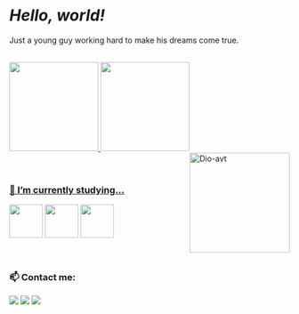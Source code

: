 #  <i>Hello, world!</i>

Just a young guy working hard to make his dreams come true. 
<br><br>

<div>
<a href="https://github.com/dioferoviedo">
<img height="160em" src="https://github-readme-stats.vercel.app/api/top-langs/?username=dioferoviedo&layout=compact&langs_count=7&theme=dracula"/>
<img height="160em" src="https://github-readme-stats.vercel.app/api?username=dioferoviedo&show_icons=true&theme=dracula&include_all_commits=true&count_private=true"/>
<img align="right" alt="Dio-avt" src="https://cdn.discordapp.com/attachments/1047363972246012005/1065852693429616701/download20230105012656-removebg-preview.png" width="180" height="180" /> 
  </div>
<br><br>
  
### 🔭 I’m currently studying...
 
  <div>
    <a  target="_blank"><img src="https://cdn.jsdelivr.net/gh/devicons/devicon/icons/java/java-original-wordmark.svg" width="60" height="60" /></a>
    <a  target="_blank"><img src="https://cdn.jsdelivr.net/gh/devicons/devicon/icons/github/github-original.svg" width="60" height="60" /></a>
    <a  target="_blank"><img src="https://cdn.jsdelivr.net/gh/devicons/devicon/icons/git/git-original.svg" width="60" height="60" /></a>
  </div>
  <br><br>

  
### 📫 Contact me:

<div>
<a href="https://www.instagram.com/diofer/" target="_blank"><img src="https://img.shields.io/badge/-Instagram-%23E4405F?style=for-the-badge&logo=instagram&logoColor=white" target="_blank"></a>
<a href = "mailto:dioferteonilo@gmail.com"><img src="https://img.shields.io/badge/Gmail-D14836?style=for-the-badge&logo=gmail&logoColor=white" target="_blank"></a>
<a href="https://www.linkedin.com/in/dioferteonilo/" target="_blank"><img src="https://img.shields.io/badge/-LinkedIn-%230077B5?style=for-the-badge&logo=linkedin&logoColor=white" target="_blank"></a>   
</div>



<!--
**dioferoviedo/dioferoviedo** is a ✨ _special_ ✨ repository because its `README.md` (this file) appears on your GitHub profile.

Here are some ideas to get you started:

- 🔭 I’m currently working on ...
- 🌱 I’m currently learning ...
- 👯 I’m looking to collaborate on ...
- 🤔 I’m looking for help with ...
- 💬 Ask me about ...
- 📫 How to reach me: ...
- 😄 Pronouns: ...
- ⚡ Fun fact: ...
-->

